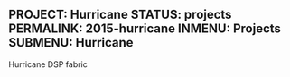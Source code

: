 PROJECT: Hurricane
STATUS: projects
PERMALINK: 2015-hurricane
INMENU: Projects
SUBMENU: Hurricane
------
Hurricane DSP fabric
